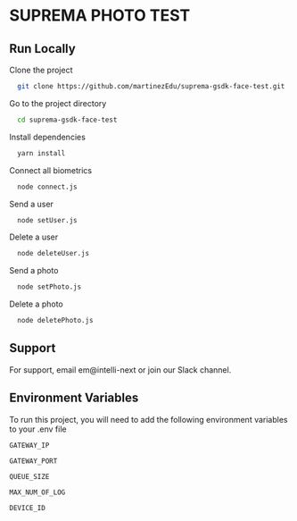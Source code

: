 
# SUPREMA PHOTO TEST





## Run Locally

Clone the project

```bash
  git clone https://github.com/martinezEdu/suprema-gsdk-face-test.git
```

Go to the project directory

```bash
  cd suprema-gsdk-face-test
```

Install dependencies

```bash
  yarn install
```

Connect all biometrics

```bash
  node connect.js
```

Send a user

```bash
  node setUser.js
```

Delete a user

```bash
  node deleteUser.js
```

Send a photo

```bash
  node setPhoto.js
```

Delete a photo

```bash
  node deletePhoto.js
```


## Support

For support, email em@intelli-next or join our Slack channel.


## Environment Variables

To run this project, you will need to add the following environment variables to your .env file

`GATEWAY_IP`

`GATEWAY_PORT`

`QUEUE_SIZE`

`MAX_NUM_OF_LOG`

`DEVICE_ID`

